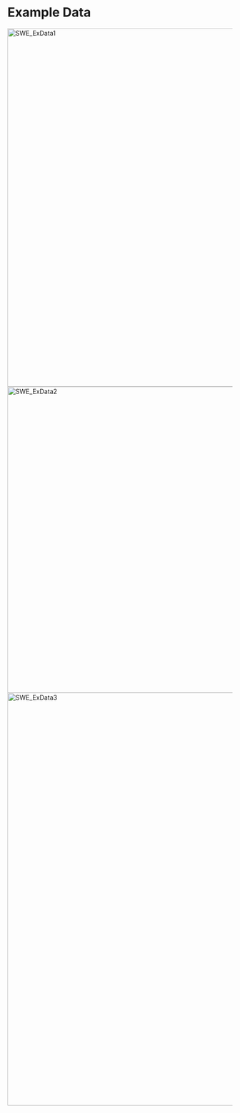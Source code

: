 # Example Data
<img width="803" alt="SWE_ExData1" src="https://github.com/Lcariota/SWE_Project/assets/146140826/4237eca8-943b-4fb4-90e3-cf7c73c32d5e">
<img width="686" alt="SWE_ExData2" src="https://github.com/Lcariota/SWE_Project/assets/146140826/39ac32c8-f031-4165-8606-c731efdb9ba1">
<img width="925" alt="SWE_ExData3" src="https://github.com/Lcariota/SWE_Project/assets/146140826/e2a80230-0d17-42d0-919e-0d95df43e63e">


